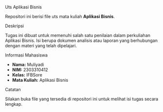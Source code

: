 Uts Aplikasi Bisnis

Repositori ini berisi file uts mata kuliah **Aplikasi Bisnis**.

Deskripsi

Tugas ini dibuat untuk memenuhi salah satu penilaian dalam perkuliahan Aplikasi Bisnis. Isi berupa dokumen analisis atau laporan yang berhubungan dengan materi yang telah dipelajari.

Informasi Mahasiswa

- **Nama:** Muliyadi  
- **NIM:** 2303310412  
- **Kelas:** IFBSore  
- **Mata Kuliah:** Aplikasi Bisnis

Catatan

Silakan buka file yang tersedia di repositori ini untuk melihat isi tugas secara lengkap.
